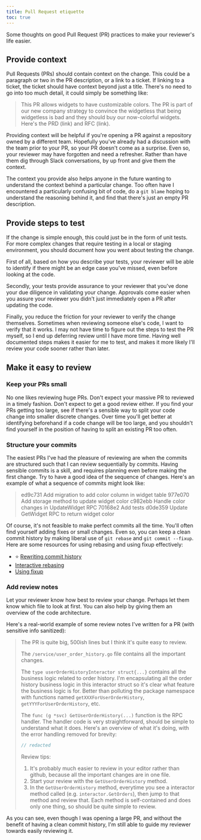 ```yaml
---
title: Pull Request etiquette
toc: true
---
```


Some thoughts on good Pull Request (PR) practices to make your reviewer's life
easier.

## Provide context

Pull Requests (PRs) should contain context on the change. This could be a
paragraph or two in the PR description, or a link to a ticket. If linking to a
ticket, the ticket should have context beyond just a title. There's no need to
go into too much detail, it could simply be something like:

> This PR allows widgets to have customizable colors. The PR is part of our new
> company strategy to convince the widgetless that being widgetless is bad and
> they should buy our now-colorful widgets. Here's the PRD (link) and RFC
> (link).

Providing context will be helpful if you're opening a PR against a repository
owned by a different team. Hopefully you've already had a discussion with the
team prior to your PR, so your PR doesn't come as a surprise. Even so, your
reviewer may have forgotten and need a refresher. Rather than have them dig
through Slack conversations, by up front and give them the context.

The context you provide also helps anyone in the future wanting to understand
the context behind a particular change. Too often have I encountered a
particularly confusing bit of code, do a `git blame` hoping to understand the
reasoning behind it, and find that there's just an empty PR description.

## Provide steps to test

If the change is simple enough, this could just be in the form of unit tests.
For more complex changes that require testing in a local or staging
environment, you should document how you went about testing the change.

First of all, based on how you describe your tests, your reviewer will be able
to identify if there might be an edge case you've missed, even before looking
at the code.

Secondly, your tests provide assurance to your reviewer that you've done your
due diligence in validating your change. Approvals come easier when you assure
your reviewer you didn't just immediately open a PR after updating the code.

Finally, you reduce the friction for your reviewer to verify the change
themselves. Sometimes when reviewing someone else's code, I want to verify that
it works. I may not have time to figure out the steps to test the PR myself, so
I end up deferring review until I have more time. Having well documented steps
makes it easier for me to test, and makes it more likely I'll review your code
sooner rather than later.

## Make it easy to review

### Keep your PRs small

No one likes reviewing huge PRs. Don't expect your massive PR to reviewed in a
timely fashion. Don't expect to get a good review either. If you find your PRs
getting too large, see if there's a sensible way to split your code change into
smaller discrete changes. Over time you'll get better at identifying beforehand
if a code change will be too large, and you shouldn't find yourself in the
position of having to split an existing PR too often.

### Structure your commits

The easiest PRs I've had the pleasure of reviewing are when the commits are
structured such that I can review sequentially by commits. Having sensible
commits is a skill, and requires planning even before making the first change.
Try to have a good idea of the sequence of changes. Here's an example of what a
sequence of commits might look like:

> ed9c731 Add migration to add color column in widget table
> 977e070 Add storage method to update widget color
> c982ebb Handle color changes in UpdateWidget RPC
> 70168e2 Add tests
> d0de359 Update GetWidget RPC to return widget color

Of course, it's not feasible to make perfect commits all the time. You'll often
find yourself adding fixes or small changes. Even so, you can keep a clean
commit history by making liberal use of `git rebase` and `git commit --fixup`.
Here are some resources for using rebasing and using fixup effectively:

- :star: [Rewriting commit history](https://git-scm.com/book/en/v2/Git-Tools-Rewriting-History)
- [Interactive rebasing](https://git-scm.com/book/en/v2/Git-Tools-Rewriting-History#_changing_multiple)
- [Using fixup](https://fle.github.io/git-tip-keep-your-branch-clean-with-fixup-and-autosquash.html)

### Add review notes

Let your reviewer know how best to review your change. Perhaps let them know
which file to look at first. You can also help by giving them an overview of
the code architecture.

Here's a real-world example of some review notes I've written for a PR (with
sensitive info sanitized):

> The PR is quite big, 500ish lines but I think it's quite easy to review.
>
> The `/service/user_order_history.go` file contains all the important changes.
>
> The `type userOrderHistoryInteractor struct{...}` contains all the business
> logic related to order history. I'm encapsulating all the order history
> business logic in this interactor struct so it's clear what feature the
> business logic is for. Better than polluting the package namespace with
> functions named `getXXXForUserOrderHistory`, `getYYYForUserOrderHistory`,
> etc.
>
> The `func (g *svc) GetUserOrderHistory(...)` function is the RPC
> handler. The handler code is very straightforward, should be simple to
> understand what it does. Here's an overview of what it's doing, with the
> error handling removed for brevity:
>
> ```go
> // redacted
> ```
>
> Review tips:
>
> 1. It's probably much easier to review in your editor rather than github,
>    because all the important changes are in one file.
> 2. Start your review with the `GetUserOrderHistory` method.
> 3. In the `GetUserOrderHistory` method, everytime you see a interactor method
>    called (e.g. `interactor.GetOrders`), then jump to that method and review
>    that. Each method is self-contained and does only one thing, so should be
>    quite simple to review.

As you can see, even though I was opening a large PR, and without the benefit
of having a clean commit history, I'm still able to guide my reviewer towards
easily reviewing it.
